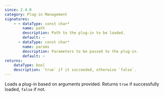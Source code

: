 ```yaml
---
since: 2.4.0
category: Plug-in Management
signatures:
    - - dataType: const char*
        name: path
        description: Path to the plug-in to be loaded.
        default: ~
      - dataType: const char*
        name: params
        description: Parameters to be passed to the plug-in.
        default: ~
returns:
    dataType: bool
    description: `true` if it succeeded, otherwise `false`.
---
```


Loads a plug-in based on arguments provided. Returns `true` if successfully loaded, `false` if not.
